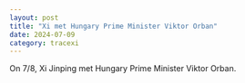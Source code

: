 ```yaml
---
layout: post
title: "Xi met Hungary Prime Minister Viktor Orban"
date: 2024-07-09
category: tracexi
---
```


On 7/8, Xi Jinping met Hungary Prime Minister Viktor Orban.